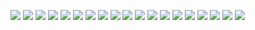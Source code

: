 ![](https://homepage-kwintendebacker.s3.eu-central-1.amazonaws.com/usa/Monterey/20191005_155038.jpg)
![](https://homepage-kwintendebacker.s3.eu-central-1.amazonaws.com/usa/Monterey/20191005_171356.jpg)
![](https://homepage-kwintendebacker.s3.eu-central-1.amazonaws.com/usa/Monterey/20191006_094133.jpg)
![](https://homepage-kwintendebacker.s3.eu-central-1.amazonaws.com/usa/Monterey/20191006_103442.jpg)
![](https://homepage-kwintendebacker.s3.eu-central-1.amazonaws.com/usa/Monterey/20191007_111517.gif)
![](https://homepage-kwintendebacker.s3.eu-central-1.amazonaws.com/usa/Monterey/20191007_115148.jpg)
![](https://homepage-kwintendebacker.s3.eu-central-1.amazonaws.com/usa/Monterey/20191007_120211.jpg)
![](https://homepage-kwintendebacker.s3.eu-central-1.amazonaws.com/usa/Monterey/20191007_134821.gif)
![](https://homepage-kwintendebacker.s3.eu-central-1.amazonaws.com/usa/Monterey/20191007_152437.jpg)
![](https://homepage-kwintendebacker.s3.eu-central-1.amazonaws.com/usa/Monterey/20191007_152703.jpg)
![](https://homepage-kwintendebacker.s3.eu-central-1.amazonaws.com/usa/Monterey/20191007_161340.jpg)
![](https://homepage-kwintendebacker.s3.eu-central-1.amazonaws.com/usa/Monterey/20191008_094755.jpg)
![](https://homepage-kwintendebacker.s3.eu-central-1.amazonaws.com/usa/Monterey/20191008_102044.jpg)
![](https://homepage-kwintendebacker.s3.eu-central-1.amazonaws.com/usa/Monterey/20191008_110544.jpg)
![](https://homepage-kwintendebacker.s3.eu-central-1.amazonaws.com/usa/Monterey/20191008_121639.jpg)
![](https://homepage-kwintendebacker.s3.eu-central-1.amazonaws.com/usa/Monterey/20191008_121917.jpg)
![](https://homepage-kwintendebacker.s3.eu-central-1.amazonaws.com/usa/Monterey/20191008_131722.jpg)
![](https://homepage-kwintendebacker.s3.eu-central-1.amazonaws.com/usa/Monterey/20191008_173957.jpg)
![](https://homepage-kwintendebacker.s3.eu-central-1.amazonaws.com/usa/Monterey/20191008_174843.jpg)
